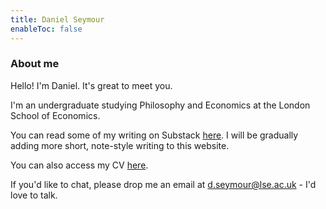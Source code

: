 ```yaml
---
title: Daniel Seymour
enableToc: false
---
```

<h3>About me</h3>

<p>Hello! I'm Daniel. It's great to meet you.</p>

<p>I'm an undergraduate studying Philosophy and Economics at the London School of Economics.</p>

<p>You can read some of my writing on Substack <a href="https://danielseymour.substack.com/?utm_source=substack&utm_medium=web&utm_campaign=substack_profile" target="_blank" rel="noopener noreferrer">here</a>. I will be gradually adding more short, note-style writing to this website.</p>

<p>You can also access my CV <a href="https://drive.google.com/file/d/1n1P-oDuQnDqnwiMej-FtG73cmP8y02h9/view?usp=sharing" target="_blank" rel="noopener noreferrer">here</a>.</p>

<p>If you'd like to chat, please drop me an email at <a href="mailto:d.seymour@lse.ac.uk">d.seymour@lse.ac.uk</a> - I'd love to talk.</p>

